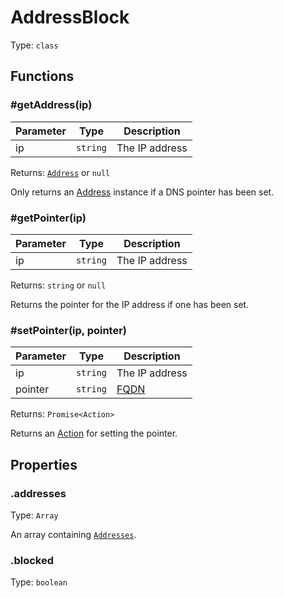 # AddressBlock

Type: `class`

## Functions

### \#getAddress(ip)

| Parameter | Type     | Description     |
| --------- | -------- | --------------- |
| ip        | `string` |  The IP address |

Returns: [`Address`](address.md) or `null`

Only returns an [Address](address.md) instance if a DNS pointer has been set.

### \#getPointer(ip)

| Parameter | Type     | Description    |
| --------- | -------- | -------------- |
| ip        | `string` | The IP address |

Returns: `string` or `null`

Returns the pointer for the IP address if one has been set.

### \#setPointer(ip, pointer)

| Parameter | Type     | Description                                                       |
| --------- | -------- | ----------------------------------------------------------------- |
| ip        | `string` | The IP address                                                    |
| pointer   | `string` | [FQDN](https://en.wikipedia.org/wiki/Fully_qualified_domain_name) |

Returns: `Promise<Action>`

Returns an [Action](../actions/action.md) for setting the pointer.

## Properties

### .addresses

Type: `Array`

An array containing [`Addresses`](address.md).

### .blocked

Type: `boolean`
